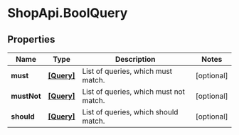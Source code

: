 # ShopApi.BoolQuery

## Properties
Name | Type | Description | Notes
------------ | ------------- | ------------- | -------------
**must** | [**[Query]**](Query.md) | List of queries, which must match. | [optional] 
**mustNot** | [**[Query]**](Query.md) | List of queries, which must not match. | [optional] 
**should** | [**[Query]**](Query.md) | List of queries, which should match. | [optional] 


